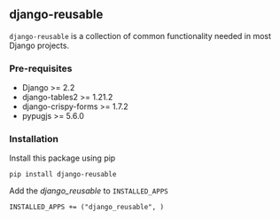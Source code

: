 ## django-reusable
`django-reusable` is a collection of common functionality needed in most Django projects.

### Pre-requisites
* Django >= 2.2
* django-tables2 >= 1.21.2
* django-crispy-forms >= 1.7.2
* pypugjs >= 5.6.0

### Installation
Install this package using pip

`pip install django-reusable`

Add the *django_reusable* to `INSTALLED_APPS`

```
INSTALLED_APPS += ("django_reusable", )
```

